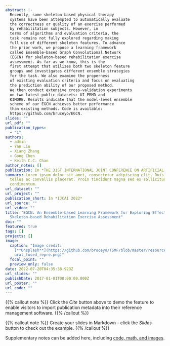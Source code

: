 ```yaml
---
abstract: |-
  Recently, some skeleton-based physical therapy
  systems have been attempted to automatically evaluate
  the correctness or quality of an exercise performed
  by rehabilitation subjects. However, in
  terms of algorithms and evaluation criteria, the
  task remains not fully explored regarding making
  full use of different skeleton features. To advance
  the prior work, we propose a learning framework
  called Ensemble-based Graph Convolutional Network
  (EGCN) for skeleton-based rehabilitation exercise
  assessment. As far as we know, this is the
  first attempt that utilizes both two skeleton feature
  groups and investigates different ensemble strategies
  for the task. We also examine the properness
  of existing evaluation criteria and focus on evaluating
  the prediction ability of our proposed method.
  We then conduct extensive cross-validation experiments
  on two latest public datasets: UI-PRMD and
  KIMORE. Results indicate that the model-level ensemble
  scheme of our EGCN achieves better performance
  than existing methods. Code is available:
  https://github.com/bruceyo/EGCN.
slides: ""
url_pdf: ""
publication_types:
  - "1"
authors:
  - admin
  - Yan Liu
  - Xiang Zhang
  - Gong Chen
  - Keith C.C. Chan
author_notes: []
publication: In *THE 31ST INTERNATIONAL JOINT CONFERENCE ON ARTIFICIAL INTELLIGENCE*
summary: Lorem ipsum dolor sit amet, consectetur adipiscing elit. Duis posuere
  tellus ac convallis placerat. Proin tincidunt magna sed ex sollicitudin
  condimentum.
url_dataset: ""
url_project: ""
publication_short: In *IJCAI 2022*
url_source: ""
url_video: ""
title: "EGCN: An Ensemble-based Learning Framework for Exploring Effective
  Skeleton-based Rehabilitation Exercise Assessment"
doi: ""
featured: true
tags: []
projects: []
image:
  caption: "Image credit:
    [**Unsplash**](https://github.com/bruceyo/TSMF/blob/master/resource/info/ne\
    ural_fused_repre.png)"
  focal_point: ""
  preview_only: false
date: 2022-07-20T04:35:38.923Z
url_slides: ""
publishDate: 2017-01-01T00:00:00.000Z
url_poster: ""
url_code: ""
---
```


{{% callout note %}}
Click the _Cite_ button above to demo the feature to enable visitors to import publication metadata into their reference management software.
{{% /callout %}}

{{% callout note %}}
Create your slides in Markdown - click the _Slides_ button to check out the example.
{{% /callout %}}

Supplementary notes can be added here, including [code, math, and images](https://wowchemy.com/docs/writing-markdown-latex/).
